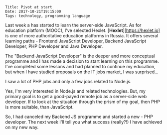     Title: Pivot at start
    Date: 2017-10-21T19:15:00
    Tags: technology, programming language
    
Last week a has started to learn the server-side JavaScript. As for education platform (MOOC), I've selected Hexlet. [**Hexlet**][https://hexlet.io] is one of more authoritative education platforms in Russia. It offers several learning paths - Frontend JavaScript Developer, Backend JavaScript Developer, PHP Developer and Java Developer.  
<!-- more -->
The "Backend JavaScript Developer" is the deeper and more conceptual programme and I has made a decision to start learning on this programme.
I've completed some lessons and had planned to continue my education, but when I have studied proposals on the IT jobs market, I was surprised...

I saw a lot of PHP jobs and only a few jobs related to Node.js.

Yes, I'm very interested in Node.js and related technologies. But, my primary goal is to get a good-payed remote job as a server-side web developer. If to look at the situation through the prism of my goal, then PHP is more suitable, than JavaScript.

So, I had canceled my Backend JS programme and started a new - PHP developer.
The next week I'll tell you what success (really?!) I have achieved on my new way.

[hexlet]: https://hexlet.io